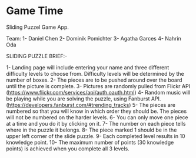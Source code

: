 # Game Time
Sliding Puzzel Game App.

Team:
1- Daniel Chen
2- Dominik Pomichter
3- Agatha Garces
4- Nahrin Oda


SLIDING PUZZLE BRIEF:-

1-	Landing page will include entering your name and three different difficulty levels to choose from. Difficulty levels will be determined by the number of boxes.
2-	The pieces are to be pushed around over the board until the picture is complete. 
3-	Pictures are randomly pulled from Flickr API (https://www.flickr.com/services/api/auth.oauth.html)
4-	Random music will be playing while you are solving the puzzle, using Fanburst API.
(https://developers.fanburst.com/#trending_tracks)
5-	The pieces are numbered so that you will know in which order they should be. The pieces will not be numbered on the harder levels.
6-	You can only move one piece at a time and you do it by clicking on it.
7-	The number on each piece tells where in the puzzle it belongs.
8-	The piece marked 1 should be in the upper left corner of the slide puzzle. 
9-	Each completed level results in 10 knowledge point. 
10-	The maximum number of points (30 knowledge points) is achieved when you complete all 3 levels. 

